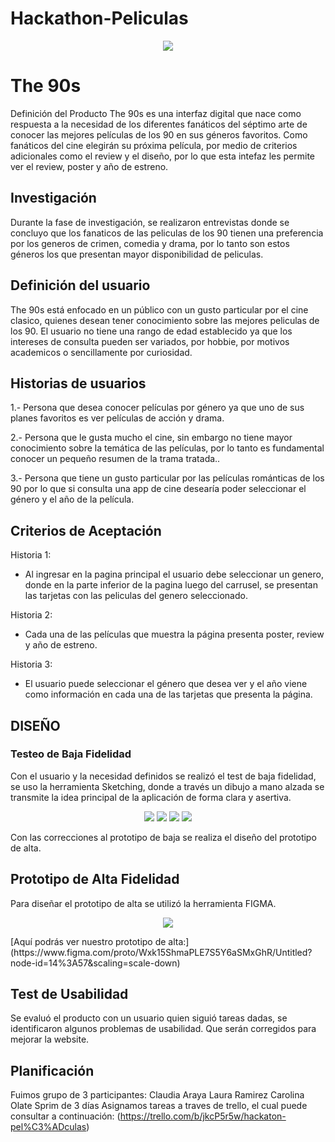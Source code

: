# Hackathon-Peliculas
<p align="center">
<img src="amo-los-90.jpg">
</p>

   # The 90s

Definición del Producto
The 90s es una interfaz digital que nace como respuesta a la necesidad de los diferentes fanáticos del séptimo arte de conocer las mejores películas de los 90 en sus géneros favoritos. Como fanáticos del cine elegirán su próxima película, por medio de criterios adicionales como el review y el diseño, por lo que esta intefaz les permite ver el review, poster y año de estreno. 

 ## Investigación
 Durante la fase de investigación, se realizaron entrevistas donde se concluyo que los fanaticos de las peliculas de los 90 tienen una preferencia por los generos de crimen, comedia y drama, por lo tanto son estos géneros los que presentan mayor disponibilidad de peliculas. 


 ## Definición del usuario
The 90s está enfocado en un público con un gusto particular por el cine clasico, quienes desean tener conocimiento sobre las mejores peliculas de los 90. El usuario no tiene una rango de edad establecido ya que los intereses de consulta pueden ser variados, por hobbie, por motivos academicos o sencillamente por curiosidad. 


 ## Historias de usuarios
1.- Persona que desea conocer películas por género ya que uno de sus planes favoritos es ver películas de acción y drama.
 
2.- Persona que le gusta mucho el cine, sin embargo no tiene mayor conocimiento sobre la temática de las películas, por lo tanto es fundamental conocer un pequeño resumen de la trama tratada.. 
 
3.- Persona que tiene un gusto particular por las películas románticas de los 90 por lo que si consulta una app de cine desearía poder seleccionar el género y el año de la película.
 


## Criterios de Aceptación
Historia 1: 
* Al ingresar en la pagina principal el usuario debe seleccionar un genero, donde en la parte inferior de la pagina luego del carrusel, se presentan las tarjetas con las peliculas del genero seleccionado. 

Historia 2: 
*  Cada una de las películas que muestra la página presenta poster, review y año de estreno. 

Historia 3: 
* El usuario puede seleccionar el género que desea ver y el año viene como información en cada una de las tarjetas que presenta la página. 

## DISEÑO
### Testeo de Baja Fidelidad
 Con el usuario  y la necesidad definidos se realizó el test de baja fidelidad, se uso la herramienta Sketching, donde a través un dibujo a mano alzada se transmite la idea principal de la aplicación de forma clara y asertiva.
<p align="center">
<img src="sketch_1.jpg">
<img src="s1.jpg">
<img src="s2.jpg">
<img src="s3.jpg">
</p>
Con las correcciones al prototipo de baja se realiza el diseño del prototipo de alta.

## Prototipo de Alta Fidelidad
Para diseñar el prototipo de alta se utilizó la herramienta FIGMA.

<p align="center">
<img src="figma.png">
</p>
[Aquí podrás ver nuestro prototipo de alta:](https://www.figma.com/proto/Wxk15ShmaPLE7S5Y6aSMxGhR/Untitled?node-id=14%3A57&scaling=scale-down)

## Test de Usabilidad
Se evaluó el producto con un usuario quien siguió tareas dadas, se identificaron algunos problemas de usabilidad. Que serán corregidos para mejorar la website.

## Planificación
Fuimos grupo de 3 participantes:
Claudia Araya
Laura Ramirez
Carolina Olate
Sprim de 3 días
Asignamos tareas a traves de trello, el cual puede consultar a continuación:
(https://trello.com/b/jkcP5r5w/hackaton-pel%C3%ADculas)
